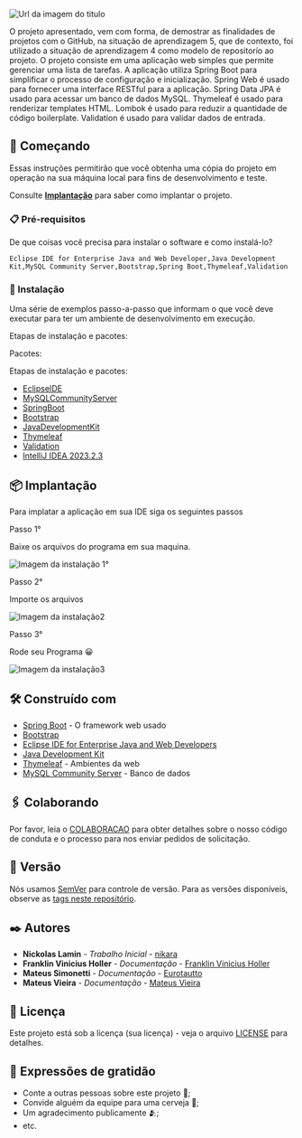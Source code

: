 
![Url da imagem do titulo](https://github.com/nikara/SA5/assets/62860064/ead7480f-1d1b-47ba-a190-faece5abd480)

  O projeto apresentado, vem com forma, de demostrar as finalidades de projetos com o GitHub, na situação de aprendizagem 5, que de contexto, foi utilizado a situação de aprendizagem 4 como modelo de repositorío ao projeto.
  O projeto consiste em uma aplicação web simples que permite gerenciar uma lista de tarefas. A aplicação utiliza Spring Boot para simplificar o processo de configuração e inicialização. Spring Web é usado para fornecer uma interface RESTful para a aplicação. Spring Data JPA é usado para acessar um banco de dados MySQL. Thymeleaf é usado para renderizar templates HTML. Lombok é usado para reduzir a quantidade de código boilerplate. Validation é usado para validar dados de entrada.

## 🚀 Começando

Essas instruções permitirão que você obtenha uma cópia do projeto em operação na sua máquina local para fins de desenvolvimento e teste.

Consulte **[Implantação](#-implanta%C3%A7%C3%A3o)** para saber como implantar o projeto.

### 📋 Pré-requisitos

De que coisas você precisa para instalar o software e como instalá-lo?

```
Eclipse IDE for Enterprise Java and Web Developer,Java Development Kit,MySQL Community Server,Bootstrap,Spring Boot,Thymeleaf,Validation
```

### 🔧 Instalação

Uma série de exemplos passo-a-passo que informam o que você deve executar para ter um ambiente de desenvolvimento em execução.

Etapas de instalação e pacotes:

Pacotes:

Etapas de instalação e pacotes:
* [EclipseIDE](https://github.com/nikara/SA5/blob/2175823f1f9613eca1a0a76b5fe7a5e620849dc5/INSTALA%C3%87%C3%82O#L3)
* [MySQLCommunityServer](https://github.com/nikara/SA5/blob/2175823f1f9613eca1a0a76b5fe7a5e620849dc5/INSTALA%C3%87%C3%82O#L59)
* [SpringBoot](https://github.com/nikara/SA5/blob/2175823f1f9613eca1a0a76b5fe7a5e620849dc5/INSTALA%C3%87%C3%82O#L155)
* [Bootstrap](https://github.com/nikara/SA5/blob/38ac4f0683ea831dc65bde90246a2e57fca48b9d/INSTALA%C3%87%C3%82O#L352) 
* [JavaDevelopmentKit](https://github.com/nikara/SA5/blob/2175823f1f9613eca1a0a76b5fe7a5e620849dc5/INSTALA%C3%87%C3%82O#L159) 
* [Thymeleaf](https://github.com/nikara/SA5/blob/2175823f1f9613eca1a0a76b5fe7a5e620849dc5/INSTALA%C3%87%C3%82O#L208) 
* [Validation](https://github.com/nikara/SA5/blob/2175823f1f9613eca1a0a76b5fe7a5e620849dc5/INSTALA%C3%87%C3%82O#L314)
* [IntelliJ IDEA 2023.2.3](https://github.com/nikara/SA5/blob/e52f57dd7605a99943d40d7bbd2a3ffc327be034/INSTALA%C3%87%C3%82O#L407)



## 📦 Implantação

Para implatar a aplicação em sua IDE siga os seguintes passos

Passo 1°

Baixe os arquivos do programa em sua maquina.

![Imagem da instalação 1°](https://github.com/nikara/SA5/assets/62860064/ed4e011b-765f-4e25-9a5b-304218aef33f)

Passo 2°

Importe os arquivos 

![Imagem da instalação2](https://github.com/nikara/SA5/assets/62860064/6c312ab8-af6b-4774-a296-dc1f054472e2)

Passo 3°

Rode seu Programa 😀

![Imagem da instalação3](https://github.com/nikara/SA5/assets/62860064/d6797cda-3d63-4fc5-bb1e-c33fc56b180b)

## 🛠️ Construído com

* [Spring Boot]( https://spring.io/projects/spring-boot) - O framework web usado
* [Bootstrap]( https://getbootstrap.com/) 
* [Eclipse IDE for Enterprise Java and Web Developers]( https://www.eclipse.org/downloads/packages/release/2021-03/r/eclipse-ide-enterprise-java-and-web-developers) 
* [Java Development Kit]( https://www.oracle.com/java/technologies/downloads/) 
* [Thymeleaf](https://www.thymeleaf.org/documentation.html) - Ambientes da web
* [MySQL Community Server](https://dev.mysql.com/downloads/mysql/) - Banco de dados

## 🖇️ Colaborando

Por favor, leia o [COLABORACAO](https://gist.github.com/usuario/linkParaInfoSobreContribuicoes) para obter detalhes sobre o nosso código de conduta e o processo para nos enviar pedidos de solicitação.

## 📌 Versão

Nós usamos [SemVer](http://semver.org/) para controle de versão. Para as versões disponíveis, observe as [tags neste repositório](https://github.com/suas/tags/do/projeto). 

## ✒️ Autores

* **Nickolas Lamin** - *Trabalho Inicial* - [nikara](https://github.com/nikara)
* **Franklin Vinicius Holler** - *Documentação* - [Franklin Vinicius Holler](https://github.com/)
* **Mateus Simonetti** - *Documentação* - [Eurotautto](https://github.com/Eurotautto)
* **Mateus Vieira** - *Documentação* - [Mateus Vieira](https://github.com/)

## 📄 Licença

Este projeto está sob a licença (sua licença) - veja o arquivo [LICENSE](https://github.com/Eurotautto/novo-projeto/blob/main/LICENSE) para detalhes.

## 🎁 Expressões de gratidão

* Conte a outras pessoas sobre este projeto 📢;
* Convide alguém da equipe para uma cerveja 🍺;
* Um agradecimento publicamente 🫂;
* etc.






